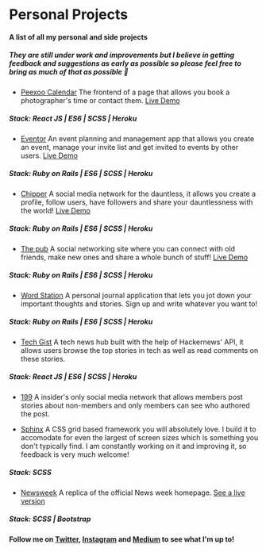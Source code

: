 # Personal Projects
#### A list of all my personal and side projects
##### They are still under work and improvements but I believe in getting feedback and suggestions as early as possible so please feel free to bring as much of that as possible :rocket:

* [Peexoo Calendar](https://github.com/Oluwadamilareolusakin/peexoo-calendar)
The frontend of a page that allows you book a photographer's time or contact them.
[Live Demo](https://peexoo-calendar.herokuapp.com)
##### Stack: React JS |  ES6 | SCSS | Heroku

* [Eventor](https://github.com/Oluwadamilareolusakin/eventor)
An event planning and management app that allows you create an event, manage your invite list and get invited to events by other users.
[Live Demo](http://eventor-io.herokuapp.com/)
##### Stack: Ruby on Rails | ES6 | SCSS | Heroku

* [Chipper](https://github.com/Oluwadamilareolusakin/chipper)
A social media network for the dauntless, it allows you create a profile, follow users, have followers and share your dauntlessness with the world!
[Live Demo](http://chipper-io.herokuapp.com/)
##### Stack: Ruby on Rails | ES6 | SCSS | Heroku

* [The pub](https://github.com/Oluwadamilareolusakin/the-pub)
A social networking site where you can connect with old friends, make new ones and share a whole bunch of stuff!
[Live Demo](http://thepub-io.herokuapp.com/)
##### Stack: Ruby on Rails | ES6 | SCSS | Heroku

* [Word Station](https://github.com/Oluwadamilareolusakin/word-station)
 A personal journal application that lets you jot down your important thoughts and stories. Sign up and write whatever you want to!
 ##### Stack: Ruby on Rails | ES6 | SCSS | Heroku

* [Tech Gist](https://github.com/Oluwadamilareolusakin/tech-gist)
 A tech news hub built with the help of Hackernews' API, it allows users browse the top stories in tech as well as read comments on these stories.
 ##### Stack: React JS |  ES6 | SCSS | Heroku 

* [199](https://github.com/Oluwadamilareolusakin/members-only)
 A insider's only social media network that allows members post stories about non-members and only members can see who authored the post.

* [Sphinx](https://github.com/Oluwadamilareolusakin/sphinx)
 A CSS grid based framework you will absolutely love. I build it to accomodate for even the largest of screen sizes which is something you don't typically find. I am constantly working on it and improving it, so feedback is very much welcome!
 ##### Stack: SCSS 

* [Newsweek](https://github.com/Oluwadamilareolusakin/news-week-replica)
 A replica of the official News week homepage. [See a live version](https://rawcdn.githack.com/Oluwadamilareolusakin/news-week-replica/239894d031a63fbf2b740dcb5f3024a6639d64be/index.html)
 ##### Stack: SCSS | Bootstrap 


#### Follow me on [Twitter](https://twitter.com/oluwadamilareo_), [Instagram](https://instagram.com/oluwadamilare_olusakin) and [Medium](https://medium.com/@oluwadamilareo_) to see what I'm up to!


